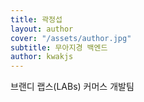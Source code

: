 ```yaml
---
title: 곽정섭
layout: author
cover: "/assets/author.jpg"
subtitle: 무아지경 백엔드
author: kwakjs
---
```


브랜디 랩스(LABs) 커머스 개발팀
